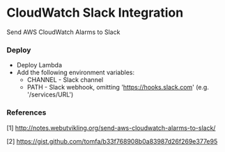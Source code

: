 # CloudWatch Slack Integration

Send AWS CloudWatch Alarms to Slack

### Deploy

- Deploy Lambda
- Add the following environment variables:
    * CHANNEL - Slack channel
    * PATH - Slack webhook, omitting 'https://hooks.slack.com' (e.g. '/services/URL')

### References

[1] http://notes.webutvikling.org/send-aws-cloudwatch-alarms-to-slack/

[2] https://gist.github.com/tomfa/b33f768908b0a83987d26f269e377e95